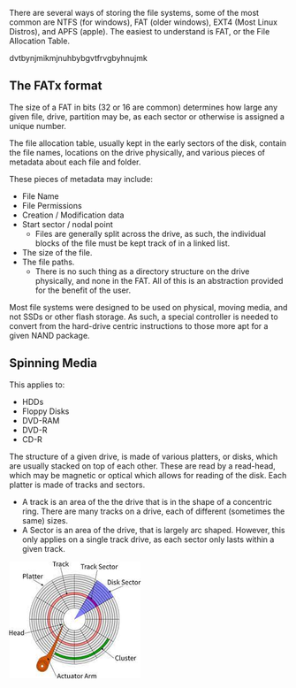 There are several ways of storing the file systems, some of the most common are NTFS (for windows), FAT (older windows), EXT4 (Most Linux Distros), and APFS (apple). The easiest to understand is FAT, or the File Allocation Table.

dvtbynjmikmjnuhbybgvtfrvgbyhnujmk

## The FATx format
The size of a FAT in bits (32 or 16 are common) determines how large any given file, drive, partition may be, as each sector or otherwise is assigned a unique number.

The file allocation table, usually kept in the early sectors of the disk, contain the file names, locations on the drive physically, and various pieces of metadata about each file and folder.

These pieces of metadata may include:
- File Name
- File Permissions
- Creation / Modification data
- Start sector / nodal point
    - Files are generally split across the drive, as such, the individual blocks of the file must be kept track of in a linked list.
- The size of the file.
- The file paths.
    - There is no such thing as a directory structure on the drive physically, and none in the FAT. All of this is an abstraction provided for the benefit of the user.

Most file systems were designed to be used on physical, moving media, and not SSDs or other flash storage. As such, a special controller is needed to convert from the hard-drive centric instructions to those more apt for a given NAND package.

## Spinning Media
This applies to:
- HDDs
- Floppy Disks
- DVD-RAM
- DVD-R
- CD-R

The structure of a given drive, is made of various platters, or disks, which are usually stacked on top of each other. These are read by a read-head, which may be magnetic or optical which allows for reading of the disk.
Each platter is made of tracks and sectors. 
* A track is an area of the the drive that is in the shape of a concentric ring. There are many tracks on a drive, each of different (sometimes the same) sizes. 
* A Sector is an area of the drive, that is largely arc shaped. However, this only applies on a single track drive, as each sector only lasts within a given track.

![A Diagram of the standard layout of a platter](./Images/File_Systems/Disk-Diagram.png "A Diagram of the standard layout of a platter")